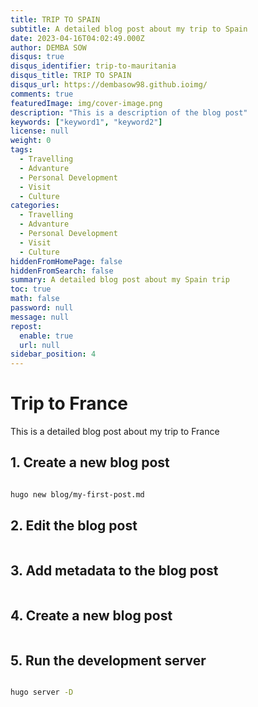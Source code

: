 ```yaml
---
title: TRIP TO SPAIN
subtitle: A detailed blog post about my trip to Spain
date: 2023-04-16T04:02:49.000Z
author: DEMBA SOW
disqus: true
disqus_identifier: trip-to-mauritania
disqus_title: TRIP TO SPAIN
disqus_url: https://dembasow98.github.ioimg/
comments: true
featuredImage: img/cover-image.png
description: "This is a description of the blog post"
keywords: ["keyword1", "keyword2"]
license: null
weight: 0
tags:
  - Travelling
  - Advanture
  - Personal Development
  - Visit
  - Culture
categories:
  - Travelling
  - Advanture
  - Personal Development
  - Visit
  - Culture
hiddenFromHomePage: false
hiddenFromSearch: false
summary: A detailed blog post about my Spain trip
toc: true
math: false
password: null
message: null
repost:
  enable: true
  url: null
sidebar_position: 4
---
```



# Trip to France

This is a detailed blog post about my trip to France


## 1. Create a new blog post

```bash

hugo new blog/my-first-post.md
```

## 2. Edit the blog post

```bash

```

## 3. Add metadata to the blog post

```bash

```

## 4. Create a new blog post

```bash

```

## 5. Run the development server

```bash

hugo server -D
```
